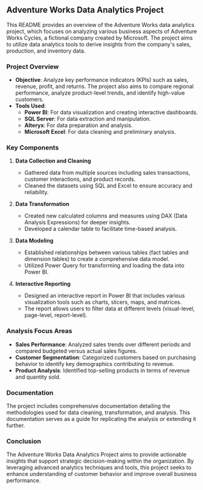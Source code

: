 ## Adventure Works Data Analytics Project

This README provides an overview of the Adventure Works data analytics project, which focuses on analyzing various business aspects of Adventure Works Cycles, a fictional company created by Microsoft. The project aims to utilize data analytics tools to derive insights from the company's sales, production, and inventory data.

### Project Overview

- **Objective**: Analyze key performance indicators (KPIs) such as sales, revenue, profit, and returns. The project also aims to compare regional performance, analyze product-level trends, and identify high-value customers.
- **Tools Used**:
  - **Power BI**: For data visualization and creating interactive dashboards.
  - **SQL Server**: For data extraction and manipulation.
  - **Alteryx**: For data preparation and analysis.
  - **Microsoft Excel**: For data cleaning and preliminary analysis.

### Key Components

1. **Data Collection and Cleaning**
   - Gathered data from multiple sources including sales transactions, customer interactions, and product records.
   - Cleaned the datasets using SQL and Excel to ensure accuracy and reliability.

2. **Data Transformation**
   - Created new calculated columns and measures using DAX (Data Analysis Expressions) for deeper insights.
   - Developed a calendar table to facilitate time-based analysis.

3. **Data Modeling**
   - Established relationships between various tables (fact tables and dimension tables) to create a comprehensive data model.
   - Utilized Power Query for transforming and loading the data into Power BI.

4. **Interactive Reporting**
   - Designed an interactive report in Power BI that includes various visualization tools such as charts, slicers, maps, and matrices.
   - The report allows users to filter data at different levels (visual-level, page-level, report-level).

### Analysis Focus Areas

- **Sales Performance**: Analyzed sales trends over different periods and compared budgeted versus actual sales figures.
- **Customer Segmentation**: Categorized customers based on purchasing behavior to identify key demographics contributing to revenue.
- **Product Analysis**: Identified top-selling products in terms of revenue and quantity sold.

### Documentation

The project includes comprehensive documentation detailing the methodologies used for data cleaning, transformation, and analysis. This documentation serves as a guide for replicating the analysis or extending it further.

### Conclusion

The Adventure Works Data Analytics Project aims to provide actionable insights that support strategic decision-making within the organization. By leveraging advanced analytics techniques and tools, this project seeks to enhance understanding of customer behavior and improve overall business performance.
